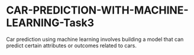 # CAR-PREDICTION-WITH-MACHINE-LEARNING-Task3
Car prediction using machine learning involves building a model that can predict certain attributes or outcomes related to cars.
